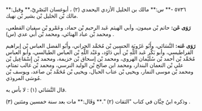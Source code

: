 ٥٧٣٦ -** س:** مالك بن الخليل الأزدي اليحمدي (٢) ، أبوغسان البَصْرِيّ،** وقيل:** مالك بْن الخليل بْن بشير بْن نهيك.

**رَوَى عَن:** حاتم بْن ميمون، وأبي الهيثم عَبد الرحيم بْن حماد، وعَمْرو بْن سفيان القطعي، ومحمد بْن عباد الهنائي، ومحمد بْن أَبي عدي (س) .

**رَوَى عَنه:** النَّسَائي، وأَبُو عَرُوبَة الحسين بْن مُحَمَّد الحراني، وأَبُو الفضل العباس بْن إبراهيم القراطيسي، وأبو بَكْر عَبد اللَّهِ بْن أَبي دَاوُد، وعَبْد اللَّهِ بْن العباس الطيالسي، وأبو العباس مُحَمَّد بْن أحمد بْن سُلَيْمان الهروي، ومحمد بْن إسحاق بْن خزيمة، ومحمد بْن إِسْمَاعِيل بْن علي بْن النعمان البندار، ومحمد ابن صالح بْن الوليد النرسي، ومحمد بْن غالب تمتام، ومحمد بْن موسى التمار، ويحيى بْن عتاب الحبال، ويحيى بْن مُحَمَّد بْن صاعد، ويوسف بْن مُوسَى المروذي.

قال النَّسَائي (١) : لا بأس به.

وذكره ابنُ حِبَّان في كتاب "الثقات (٢) ".** وَقَال:** مات بعد سنة خمسين ومئتين (٣) .